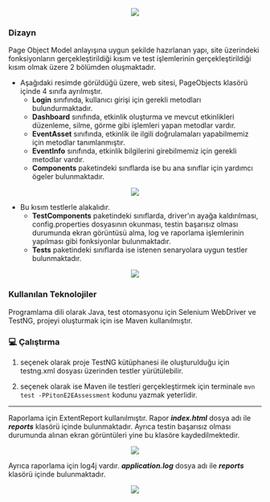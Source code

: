 <p align="center">
  <img src="https://user-images.githubusercontent.com/107454207/209460451-dc03dfdc-7cbe-4b54-b11a-fd822b11b6be.png"/>
</p>

<h3>Dizayn</h3>

Page Object Model anlayışına uygun şekilde hazırlanan yapı, site üzerindeki fonksiyonların gerçekleştirildiği kısım ve
test işlemlerinin gerçekleştirildiği kısım olmak üzere 2 bölümden oluşmaktadır.

- Aşağıdaki resimde görüldüğü üzere, web sitesi, PageObjects klasörü içinde 4 sınıfa ayrılmıştır.
  - <b>Login</b> sınıfında, kullanıcı girişi için gerekli metodları bulundurmaktadır.
  - <b>Dashboard</b> sınıfında, etkinlik oluşturma ve mevcut etkinlikleri düzenleme, silme, görme gibi işlemleri yapan metodlar vardır.
  - <b>EventAsset</b> sınıfında, etkinlik ile ilgili doğrulamaları yapabilmemiz için metodlar tanımlanmıştır.
  - <b>EventInfo</b> sınıfında, etkinlik bilgilerini girebilmemiz için gerekli metodlar vardır.
  - <b>Components</b> paketindeki sınıflarda ise bu ana sınıflar için yardımcı ögeler bulunmaktadır.

<p align="center">
 <img src="https://user-images.githubusercontent.com/107454207/209474582-28b29cb7-6f79-45d1-a207-ecaf803e91f1.png"/>
</p>

- Bu kısım testlerle alakalıdır.
    - <b>TestComponents</b> paketindeki sınıflarda, driver'ın ayağa kaldırılması, config.properties dosyasının okunması, testin başarısız olması durumunda ekran görüntüsü alma, log ve raporlama işlemlerinin yapılması gibi fonksiyonlar bulunmaktadır. 
    - <b>Tests</b> paketindeki sınıflarda ise istenen senaryolara uygun testler bulunmaktadır.

<p align="center">
 <img src="https://user-images.githubusercontent.com/107454207/209474671-95b3e5c2-ac55-4224-9832-d26e1900503f.png"/>
</p>

<h3>Kullanılan Teknolojiler</h3>

Programlama dili olarak Java, test otomasyonu için Selenium WebDriver ve TestNG, projeyi oluşturmak için ise Maven kullanılmıştır.

<h3> 💻 Çalıştırma </h3>

1. seçenek olarak proje TestNG kütüphanesi ile oluşturulduğu için testng.xml dosyası üzerinden testler yürütülebilir.

2. seçenek olarak ise Maven ile testleri gerçekleştirmek için terminale `mvn test -PPitonE2EAssessment` kodunu yazmak yeterlidir.
---


Raporlama için ExtentReport kullanılmıştır. Rapor ***index.html*** dosya adı ile ***reports*** klasörü içinde bulunmaktadır.
Ayrıca testin başarısız olması durumunda alınan ekran görüntüleri yine bu klasöre kaydedilmektedir.


<p align="center">
 <img src="https://user-images.githubusercontent.com/107454207/209475510-7c2b2abc-37c8-4cec-bb33-d77338679e00.png"/>
</p>

Ayrıca raporlama için log4j vardır. ***application.log*** dosya adı ile ***reports*** klasörü içinde bulunmaktadır.

<p align="center">
 <img src="https://user-images.githubusercontent.com/107454207/209475567-81f35ead-2db4-417d-9d1a-229a6fb398e6.png"/>
</p>


